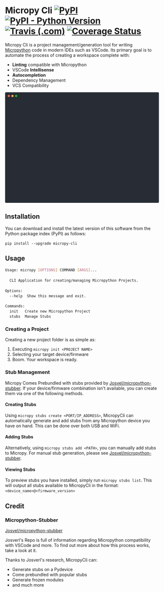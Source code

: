 # Micropy Cli [![PyPI][pypi-img]][pypi-url] [![PyPI - Python Version][pypiv-img]][pypi-url] [![Travis (.com)][travis-img]][travis-url] [![Coverage Status][cover-img]][cover-url]


Micropy Cli is a project management/generation tool for writing [Micropython](https://micropython.org/) code in modern IDEs such as VSCode.
Its primary goal is to automate the process of creating a workspace complete with:

* **Linting** compatible with Micropython
* VSCode **Intellisense**
* **Autocompletion**
* Dependency Management
* VCS Compatibility

<!-- Command line Application for automating Micropython project creation in Visual Studio Code. -->

<p align='center'>
    <img width='725' src='.github/img/micropy.svg' alt="Micropy Demo SVG">
</p>

[pypi-img]: https://img.shields.io/pypi/v/micropy-cli.svg?style=popout-square
[pypi-url]: https://pypi.org/project/micropy-cli/
[pypiv-img]: https://img.shields.io/pypi/pyversions/micropy-cli.svg?style=popout-square
[travis-img]: https://img.shields.io/travis/com/BradenM/micropy-cli/master.svg?style=popout-square
[travis-url]: https://travis-ci.com/BradenM/micropy-cli
[cover-img]: https://coveralls.io/repos/github/BradenM/micropy-cli/badge.svg
[cover-url]: https://coveralls.io/github/BradenM/micropy-cli

## Installation

You can download and install the latest version of this software from the Python package index (PyPI) as follows:

`pip install --upgrade micropy-cli`

## Usage

```sh
Usage: micropy [OPTIONS] COMMAND [ARGS]...

  CLI Application for creating/managing Micropython Projects.

Options:
  --help  Show this message and exit.

Commands:
  init   Create new Micropython Project
  stubs  Manage Stubs
```

### Creating a Project

Creating a new project folder is as simple as:

1. Executing `micropy init <PROJECT NAME>`
2. Selecting your target device/firmware
3. Boom. Your workspace is ready.

### Stub Management

Micropy Comes Prebundled with stubs provided by [Josvel/micropython-stubber](https://github.com/Josverl/micropython-stubber). If your device/firmware combination isn't available, you can create them via one of the following methods.

#### Creating Stubs

Using `micropy stubs create <PORT/IP_ADDRESS>`, MicropyCli can automatically generate and add stubs from any Micropython device you have on hand. This can be done over both USB and WiFi.

#### Adding Stubs

Alternatively, using `micropy stubs add <PATH>`, you can manually add stubs to Micropy.
For manual stub generation, please see [Josvel/micropython-stubber](https://github.com/Josverl/micropython-stubber).

#### Viewing Stubs

To preview stubs you have installed, simply run `micropy stubs list`.
This will output all stubs available to MicropyCli in the format: `<device_name>@<firmware_version>`


## Credit

### Micropython-Stubber
[Josvel/micropython-stubber](https://github.com/Josverl/micropython-stubber)

Josverl's Repo is full of information regarding Micropython compatibility with VSCode and more. To find out more about how this process works, take a look at it.

Thanks to Josverl's research, MicropyCli can:
* Generate stubs on a Pydevice
* Come prebundled with popular stubs
* Generate frozen modules
* and much more
